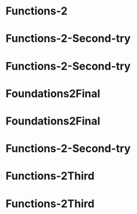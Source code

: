 # Functions-2
# Functions-2-Second-try
# Functions-2-Second-try
# Foundations2Final
# Foundations2Final
# Functions-2-Second-try
# Functions-2Third
# Functions-2Third
